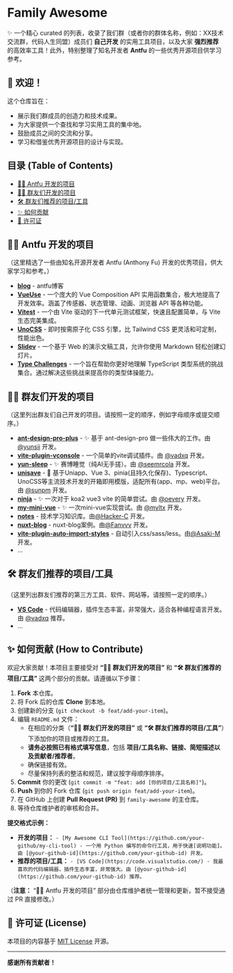 # Family Awesome

✨ 一个精心 curated 的列表，收录了我们群（或者你的群体名称，例如：XX技术交流群，代码人生同盟）成员们 **自己开发** 的实用工具项目，以及大家 **强烈推荐** 的高效率工具！此外，特别整理了知名开发者 **Antfu** 的一些优秀开源项目供学习参考。

## 👋 欢迎！

这个仓库旨在：

* 展示我们群成员的创造力和技术成果。
* 为大家提供一个查找和学习实用工具的集中地。
* 鼓励成员之间的交流和分享。
* 学习和借鉴优秀开源项目的设计与实现。

## 目录 (Table of Contents)

* [🧑‍💻 Antfu 开发的项目](#-antfu-开发的项目)
* [👨‍💻 群友们开发的项目](#-群友们开发的项目)
* [🛠️ 群友们推荐的项目/工具](#-群友们推荐的项目工具)
* [✨ 如何贡献](#-如何贡献)
* [📜 许可证](#-许可证)

## 🧑‍💻 Antfu 开发的项目

（这里精选了一些由知名开源开发者 Antfu (Anthony Fu) 开发的优秀项目，供大家学习和参考。）

* **[blog](https://antfu.me/)** - antfu博客
* **[VueUse](https://github.com/vueuse/vueuse)** - 一个庞大的 Vue Composition API 实用函数集合，极大地提高了开发效率。涵盖了传感器、状态管理、动画、浏览器 API 等各种功能。
* **[Vitest](https://github.com/vitest-dev/vitest)** - 一个由 Vite 驱动的下一代单元测试框架，快速且配置简单，与 Vite 生态完美集成。
* **[UnoCSS](https://github.com/unocss/unocss)** - 即时按需原子化 CSS 引擎，比 Tailwind CSS 更灵活和可定制，性能出色。
* **[Slidev](https://github.com/slidevjs/slidev)** - 一个基于 Web 的演示文稿工具，允许你使用 Markdown 轻松创建幻灯片。
* **[Type Challenges](https://github.com/type-challenges/type-challenges)** - 一个旨在帮助你更好地理解 TypeScript 类型系统的挑战集合。通过解决这些挑战来提高你的类型体操能力。

## 👨‍💻 群友们开发的项目

（这里列出群友们自己开发的项目。请按照一定的顺序，例如字母顺序或提交顺序。）

* **[ant-design-pro-plus](https://github.com/yunsii/ant-design-pro-plus)** - ✨ 基于 ant-design-pro 做一些伟大的工作。由 [@yunsii](https://github.com/yunsii) 开发。
* **[vite-plugin-vconsole](https://github.com/vadxq/vite-plugin-vconsole)** - 一个简单的vite调试插件。由 [@vadxq](https://github.com/vadxq) 开发。
* **[yun-sleep](https://github.com/seemrcola/yun-sleep)** - ✨ 赛博睡觉（纯AI无手搓）。由 [@seemrcola](https://github.com/seemrcola) 开发。
* **[unisave](https://github.com/sunpm/unisave)** - 👋 基于Uniapp、Vue 3、pinia(且持久化保存)、Typescript、UnoCSS等主流技术开发的开箱即用模版，适配所有(app、mp、web)平台。由 [@sunpm](https://github.com/sunpm) 开发。
* **[ninja](https://github.com/oevery/ninja)** - ✨ 一次对于 koa2 vue3 vite 的简单尝试。由 [@oevery](https://github.com/oevery) 开发。
* **[my-mini-vue](https://github.com/myltx/my-mini-vue)** - ✨ 一次mini-vue实现尝试。由 [@myltx](https://github.com/myltx) 开发。
* **[notes](https://github.com/Hacker-C/notes)** - 技术学习知识库。由[@Hacker-C](https://github.com/Hacker-C) 开发。
* **[nuxt-blog](https://github.com/Fanvvv/nuxt-blog)** - nuxt-blog案例。由[@Fanvvv](https://github.com/Fanvvv) 开发。
* **[vite-plugin-auto-import-styles](https://github.com/Asaki-M/vite-plugin-auto-import-styles)** - 自动引入css/sass/less。由[@Asaki-M](https://github.com/Asaki-M) 开发。
* ...

## 🛠️ 群友们推荐的项目/工具

（这里列出群友们推荐的第三方工具、软件、网站等。请按照一定的顺序。）

* **[VS Code](https://code.visualstudio.com/)** - 代码编辑器，插件生态丰富，非常强大，适合各种编程语言开发。由 [@vadxq](https://github.com/vadxq) 推荐。
* ...

## ✨ 如何贡献 (How to Contribute)

欢迎大家贡献！本项目主要接受对 **“👨‍💻 群友们开发的项目”** 和 **“🛠️ 群友们推荐的项目/工具”** 这两个部分的贡献。请遵循以下步骤：

1.  **Fork** 本仓库。
2.  将 Fork 后的仓库 **Clone** 到本地。
3.  创建新的分支 (`git checkout -b feat/add-your-item`)。
4.  编辑 `README.md` 文件：
    * 在相应的分类（**“👨‍💻 群友们开发的项目”** 或 **“🛠️ 群友们推荐的项目/工具”**）下添加你的项目或推荐的工具。
    * **请务必按照已有格式填写信息**，包括 **项目/工具名称、链接、简短描述以及贡献者/推荐者**。
    * 确保链接有效。
    * 尽量保持列表的整洁和规范，建议按字母顺序排序。
5.  **Commit** 你的更改 (`git commit -m "feat: add [你的项目/工具名称]"`)。
6.  **Push** 到你的 Fork 仓库 (`git push origin feat/add-your-item`)。
7.  在 GitHub 上创建 **Pull Request (PR)** 到 `family-awesome` 的主仓库。
8.  等待仓库维护者的审核和合并。

**提交格式示例：**

* **开发的项目：** `- [My Awesome CLI Tool](https://github.com/your-github/my-cli-tool) - 一个用 Python 编写的命令行工具，用于快速[说明功能]。由 [@your-github-id](https://github.com/your-github-id) 开发。`
* **推荐的项目/工具：** `- [VS Code](https://code.visualstudio.com/) - 我最喜欢的代码编辑器，插件生态丰富，非常强大。由 [@your-github-id](https://github.com/your-github-id) 推荐。`

（**注意：** “🧑‍💻 Antfu 开发的项目” 部分由仓库维护者统一管理和更新，暂不接受通过 PR 直接修改。）

## 📜 许可证 (License)

本项目的内容基于 [MIT License](LICENSE) 开源。

---

**感谢所有贡献者！**
